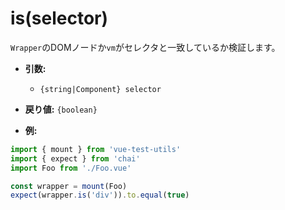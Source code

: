 # is(selector)

`Wrapper`のDOMノードか`vm`がセレクタと一致しているか検証します。

- **引数:**
  - `{string|Component} selector`

- **戻り値:** `{boolean}`

- **例:**

```js
import { mount } from 'vue-test-utils'
import { expect } from 'chai'
import Foo from './Foo.vue'

const wrapper = mount(Foo)
expect(wrapper.is('div')).to.equal(true)
```